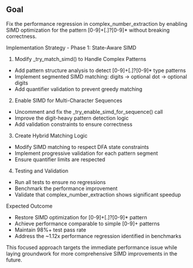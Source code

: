 ## Goal

Fix the performance regression in complex_number_extraction by enabling SIMD optimization for the pattern [0-9]+[.]?[0-9]* without breaking correctness.

Implementation Strategy - Phase 1: State-Aware SIMD

1. Modify _try_match_simd() to Handle Complex Patterns

- Add pattern structure analysis to detect [0-9]+[.]?[0-9]* type patterns
- Implement segmented SIMD matching: digits → optional dot → optional digits
- Add quantifier validation to prevent greedy matching

2. Enable SIMD for Multi-Character Sequences

- Uncomment and fix the _try_enable_simd_for_sequence() call
- Improve the digit-heavy pattern detection logic
- Add validation constraints to ensure correctness

3. Create Hybrid Matching Logic

- Modify SIMD matching to respect DFA state constraints
- Implement progressive validation for each pattern segment
- Ensure quantifier limits are respected

4. Testing and Validation

- Run all tests to ensure no regressions
- Benchmark the performance improvement
- Validate that complex_number_extraction shows significant speedup

Expected Outcome

- Restore SIMD optimization for [0-9]+[.]?[0-9]* pattern
- Achieve performance comparable to simple [0-9]+ patterns
- Maintain 98%+ test pass rate
- Address the ~1.12x performance regression identified in benchmarks

This focused approach targets the immediate performance issue while laying groundwork for more comprehensive SIMD improvements in the future.
